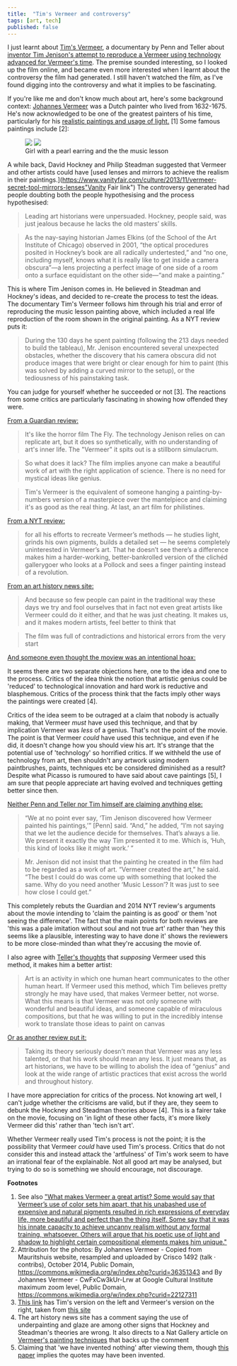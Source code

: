 ```yaml
---
title:  "Tim's Vermeer and controversy"  
tags: [art, tech]
published: false
---
```


I just learnt about [Tim's Vermeer](https://sonyclassics.com/timsvermeer/ "website"), a documentary by Penn and Teller about [inventor Tim Jenison's attempt to reproduce a Vermeer using technology advanced for Vermeer's time](https://en.wikipedia.org/wiki/Tim%27s_Vermeer "wiki link"). The premise sounded interesting, so I looked up the film online, and became even more interested when I learnt about the controversy the film had generated. I still haven't watched the film, as I've found digging into the controversy and what it implies to be fascinating. 

If you're like me and don't know much about art, here's some background context: [Johannes Vermeer](https://en.wikipedia.org/wiki/Johannes_Vermeer "wiki") was a Dutch painter who lived from 1632-1675. He's now acknowledged to be one of the greatest painters of his time, particularly for his [realistic paintings and usage of light.](https://www.artble.com/artists/johannes_vermeer/more_information/style_and_technique "vermeer style") \[1\] Some famous paintings include \[2\]:

<figure class="half">
    <a href="/assets/images/vermeer-pearl.jpg"><img src="/assets/images/vermeer-pearl.jpg"></a>
    <a href="/assets/images/vermeer-music.jpg"><img src="/assets/images/vermeer-music.jpg"></a>
    <figcaption>Girl with a pearl earring and the the music lesson</figcaption>
</figure>

A while back, David Hockney and Philip Steadman suggested that Vermeer and other artists could have [used lenses and mirrors to achieve the realism in their paintings.](https://www.vanityfair.com/culture/2013/11/vermeer-secret-tool-mirrors-lenses"Vanity Fair link") The controversy generated had people doubting both the people hypothesising and the process hypothesised:

> Leading art historians were unpersuaded. Hockney, people said, was just jealous because he lacks the old masters’ skills.

> As the nay-saying historian James Elkins (of the School of the Art Institute of Chicago) observed in 2001, “the optical procedures posited in Hockney’s book are all radically undertested,” and “no one, including myself, knows what it is really like to get inside a camera obscura”—a lens projecting a perfect image of one side of a room onto a surface equidistant on the other side—“and make a painting.” 

This is where Tim Jenison comes in. He believed in Steadman and Hockney's ideas, and decided to re-create the process to test the ideas. The documentary Tim's Vermeer follows him through his trial and error of reproducing the music lesson painting above, which included a real life reproduction of the room shown in the original painting. As a NYT review puts it:

> During the 130 days he spent painting (following the 213 days needed to build the tableau), Mr. Jenison encountered several unexpected obstacles, whether the discovery that his camera obscura did not produce images that were bright or clear enough for him to paint (this was solved by adding a curved mirror to the setup), or the tediousness of his painstaking task.

You can judge for yourself whether he succeeded or not \[3\]. The reactions from some critics are particularly fascinating in showing how offended they were.

[From a Guardian review:](https://www.theguardian.com/artanddesign/jonathanjonesblog/2014/jan/28/tims-vermeer-fails "guardian")

> It's like the horror film The Fly. The technology Jenison relies on can replicate art, but it does so synthetically, with no understanding of art's inner life. The "Vermeer" it spits out is a stillborn simulacrum.

> So what does it lack? The film implies anyone can make a beautiful work of art with the right application of science. There is no need for mystical ideas like genius.

> Tim's Vermeer is the equivalent of someone hanging a painting-by-numbers version of a masterpiece over the mantelpiece and claiming it's as good as the real thing. At last, an art film for philistines.

[From a NYT review:](https://www.nytimes.com/2014/01/31/movies/tims-vermeer-chronicles-an-attempt-to-make-one.html "NYT")

> for all his efforts to recreate Vermeer’s methods — he studies light, grinds his own pigments, builds a detailed set — he seems completely uninterested in Vermeer’s art. That he doesn’t see there’s a difference makes him a harder-working, better-bankrolled version of the clichéd gallerygoer who looks at a Pollock and sees a finger painting instead of a revolution.

[From an art history news site:](https://www.arthistorynews.com/articles/2614_Tims_notVermeer "AHN")

> And because so few people can paint in the traditional way these days we try and fool ourselves that in fact not even great artists like Vermeer could do it either, and that he was just cheating. It makes us, and it makes modern artists, feel better to think that

> The film was full of contradictions and historical errors from the very start

[And someone even thought the moview was an intentional hoax:](https://digitopoly.org/2014/06/15/10-reasons-to-doubt-tims-vermeer/ "10 reasons to doubt")

It seems there are two separate objections here, one to the idea and one to the process. Critics of the idea think the notion that artistic genius could be 'reduced' to technological innovation and hard work is reductive and blasphemous. Critics of the process think that the facts imply other ways the paintings were created \[4\].  

Critics of the idea seem to be outraged at a claim that nobody is actually making, that Vermeer *must* have used this technique, and that by implication Vermeer was *less* of a genius. That's not the point of the movie. The point is that Vermeer *could* have used this technique, and even if he did, it doesn't change how you should view his art. It's strange that the potential use of 'technology' so horrified critics. If we withheld the use of technology from art, then shouldn't any artwork using modern paintbrushes, paints, techniques etc be considered diminished as a result? Despite what Picasso is rumoured to have said about cave paintings \[5\], I am sure that people appreciate art having evolved and techniques getting better since then.

[Neither Penn and Teller nor Tim himself are claiming anything else:](https://www.nytimes.com/2013/12/01/movies/tim-jenison-an-inventor-paints-the-music-lesson.html "NYT article")

> “We at no point ever say, ‘Tim Jenison discovered how Vermeer painted his paintings,’” \[Penn\] said. “And,” he added, “I’m not saying that we let the audience decide for themselves. That’s always a lie. We present it exactly the way Tim presented it to me. Which is, ‘Huh, this kind of looks like it might work.’ ”

> Mr. Jenison did not insist that the painting he created in the film had to be regarded as a work of art. “Vermeer created the art,” he said. “The best I could do was come up with something that looked the same. Why do you need another ‘Music Lesson’? It was just to see how close I could get.”

This completely rebuts the Guardian and 2014 NYT review's arguments about the movie intending to 'claim the painting is as good' or them 'not seeing the difference'. The fact that the main points for both reviews are 'this was a pale imitation without soul and not true art' rather than 'hey this seems like a plausible, interesting way to have done it' shows the reviewers to be more close-minded than what they're accusing the movie of.

I also agree with [Teller's thoughts](https://www.npr.org/2013/12/02/248190117/teller-breaks-his-silence-to-talk-tims-vermeer "teller") that *supposing* Vermeer used this method, it makes him a better artist:

> Art is an activity in which one human heart communicates to the other human heart. If Vermeer used this method, which Tim believes pretty strongly he may have used, that makes Vermeer better, not worse. What this means is that Vermeer was not only someone with wonderful and beautiful ideas, and someone capable of miraculous compositions, but that he was willing to put in the incredibly intense work to translate those ideas to paint on canvas

[Or as another review put it:](http://www.howtotalkaboutarthistory.com/reader-questions/tims-vermeer-artistic-genius/ "how to talk")

> Taking its theory seriously doesn’t mean that Vermeer was any less talented, or that his work should mean any less. It just means that, as art historians, we have to be willing to abolish the idea of “genius” and look at the wide range of artistic practices that exist across the world and throughout history.

I have more appreciation for critics of the process. Not knowing art well, I can't judge whether the criticisms are valid, but if they are, they seem to debunk the Hockney and Steadman theories above \[4\]. This is a fairer take on the movie, focusing on 'in light of these other facts, it's more likely Vermeer did this' rather than 'tech isn't art'. 

Whether Vermeer really used Tim's process is not the point; it is the possibility that Vermeer *could* have used Tim's process. Critics that do not consider this and instead attack the 'artfulness' of Tim's work seem to have an irrational fear of the explainable. Not all good art may be analysed, but trying to do so is something we should encourage, not discourage.

**Footnotes** 
1. See also ["What makes Vermeer a great artist? Some would say that Vermeer’s use of color sets him apart, that his unabashed use of expensive and natural pigments resulted in rich expressions of everyday life, more beautiful and perfect than the thing itself. Some say that it was his innate capacity to achieve uncanny realism without any formal training, whatsoever. Others will argue that his poetic use of light and shadow to highlight certain compositional elements makes him unique."](https://www.santafe.edu/events/painting-and-optics-17th-century-discussion-and-sc "santa fe vermeer")
2. Attribution for the photos: By Johannes Vermeer - Copied from Mauritshuis website, resampled and uploaded by Crisco 1492 (talk · contribs), October 2014, Public Domain, https://commons.wikimedia.org/w/index.php?curid=36351343 and By Johannes Vermeer - CwFxCw3kUr-Lrw at Google Cultural Institute maximum zoom level, Public Domain, https://commons.wikimedia.org/w/index.php?curid=22127311
3. [This link](http://www.howtotalkaboutarthistory.com/wp-content/uploads/2016/11/vermeer-big.png "comps") has Tim's version on the left and Vermeer's version on the right, taken from [this site](http://www.howtotalkaboutarthistory.com/reader-questions/tims-vermeer-artistic-genius/ "vermeer review")
4. The art history news site has a comment saying the use of underpainting and glaze are among other signs that Hockney and Steadman's theories are wrong. It also directs to a Nat Gallery article on [Vermeer's painting techniques](https://www.nationalgallery.org.uk/paintings/research/meaning-of-making/vermeer-and-technique/paint-application "Nat Gallery") that backs up the comment
5. Claiming that 'we have invented nothing' after viewing them, though [this paper](http://www.euskomedia.org/PDFAnlt/munibe/aa/200503217223.pdf "quote source") implies the quotes may have been invented.
